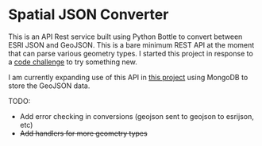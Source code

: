 # Spatial JSON Converter #

This is an API Rest service built using Python Bottle to convert between ESRI JSON and GeoJSON.
This is a bare minimum REST API at the moment that can parse various
geometry types. I started this project in response to a [code challenge](http://fredboyle.com/codechallenge/) to try something new.

I am currently expanding use of this API in [this project](https://github.com/odoe/iLikeItHere) using MongoDB to store the GeoJSON data.

TODO:

* Add error checking in conversions (geojson sent to geojson to esrijson, etc)
* ~~Add handlers for more geometry types~~
